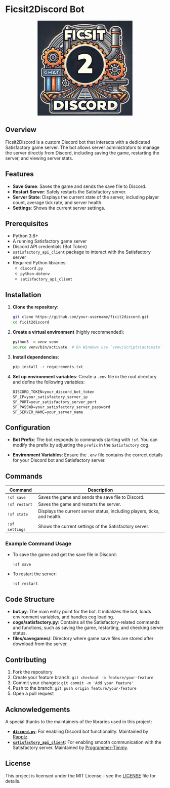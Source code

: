 # Ficsit2Discord Bot

<p align="center">
<img src="https://raw.githubusercontent.com/Brazier85/Ficsit2Discord/refs/heads/main/files/f2d_logo.webp" width="300" height="300">
</p>

## Overview
Ficsit2Discord is a custom Discord bot that interacts with a dedicated Satisfactory game server. The bot allows server administrators to manage the server directly from Discord, including saving the game, restarting the server, and viewing server stats.

## Features
- **Save Game**: Saves the game and sends the save file to Discord.
- **Restart Server**: Safely restarts the Satisfactory server.
- **Server State**: Displays the current state of the server, including player count, average tick rate, and server health.
- **Settings**: Shows the current server settings.

## Prerequisites
- Python 3.8+
- A running Satisfactory game server
- Discord API credentials (Bot Token)
- `satisfactory_api_client` package to interact with the Satisfactory server
- Required Python libraries:
  - `discord.py`
  - `python-dotenv`
  - `satisfactory_api_client`

## Installation

1. **Clone the repository**:
   ```bash
   git clone https://github.com/your-username/ficit2discord.git
   cd ficit2discord
   ```

2. **Create a virtual environment** (highly recommended):
   ```bash
   python3 -m venv venv
   source venv/bin/activate  # On Windows use `venv\Scripts\activate`
   ```

3. **Install dependencies**:
   ```bash
   pip install -r requirements.txt
   ```

4. **Set up environment variables**:
   Create a `.env` file in the root directory and define the following variables:
   ```
   DISCORD_TOKEN=your_discord_bot_token
   SF_IP=your_satisfactory_server_ip
   SF_PORT=your_satisfactory_server_port
   SF_PASSWD=your_satisfactory_server_password
   SF_SERVER_NAME=your_server_name
   ```

## Configuration

- **Bot Prefix**: The bot responds to commands starting with `!sf`. You can modify the prefix by adjusting the `prefix` in the `Satisfactory` cog.
  
- **Environment Variables**: Ensure the `.env` file contains the correct details for your Discord bot and Satisfactory server.

## Commands

| Command         | Description                                                                 |
|-----------------|-----------------------------------------------------------------------------|
| `!sf save`      | Saves the game and sends the save file to Discord.                          |
| `!sf restart`   | Saves the game and restarts the server.                                     |
| `!sf state`     | Displays the current server status, including players, ticks, and health.   |
| `!sf settings`  | Shows the current settings of the Satisfactory server.                      |

### Example Command Usage

- To save the game and get the save file in Discord:
  ```
  !sf save
  ```

- To restart the server:
  ```
  !sf restart
  ```

## Code Structure

- **bot.py**: The main entry point for the bot. It initializes the bot, loads environment variables, and handles cog loading.
- **cogs/satisfactory.py**: Contains all the Satisfactory-related commands and functions, such as saving the game, restarting, and checking server status.
- **files/savegames/**: Directory where game save files are stored after download from the server.

## Contributing

1. Fork the repository
2. Create your feature branch: `git checkout -b feature/your-feature`
3. Commit your changes: `git commit -m 'Add your feature'`
4. Push to the branch: `git push origin feature/your-feature`
5. Open a pull request

## Acknowledgements

A special thanks to the maintainers of the libraries used in this project:
- **[`discord.py`](https://github.com/Rapptz/discord.py)**: For enabling Discord bot functionality. Maintained by [Rapptz](https://github.com/Rapptz).
- **[`satisfactory_api_client`](https://github.com/Programmer-Timmy/satisfactory-dedicated-server-api-SDK)**: For enabling smooth communication with the Satisfactory server. Maintained by [Programmer-Timmy](https://github.com/Programmer-Timmy).

## License

This project is licensed under the MIT License - see the [LICENSE](LICENSE) file for details.

